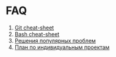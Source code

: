 # FAQ

1. [Git cheat-sheet](git.md)
2. [Bash cheat-sheet](bash.md)
3. [Решения популярных проблем](troubleshooting.md)
4. [План по индивидуальным проектам](project-plan.md)
